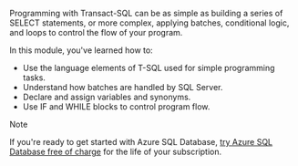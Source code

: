 Programming with Transact-SQL can be as simple as building a series of SELECT statements, or more complex, applying batches, conditional logic, and loops to control the flow of your program.

In this module, you've learned how to:

- Use the language elements of T-SQL used for simple programming tasks.
- Understand how batches are handled by SQL Server.
- Declare and assign variables and synonyms.
- Use IF and WHILE blocks to control program flow.

> [!NOTE]
> If you're ready to get started with Azure SQL Database, [try Azure SQL Database free of charge](/azure/azure-sql/database/free-offer) for the life of your subscription.